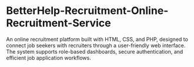 # BetterHelp-Recruitment-Online-Recruitment-Service
An online recruitment platform built with HTML, CSS, and PHP, designed to connect job seekers with recruiters through a user-friendly web interface. The system supports role-based dashboards, secure authentication, and efficient job application workflows.
